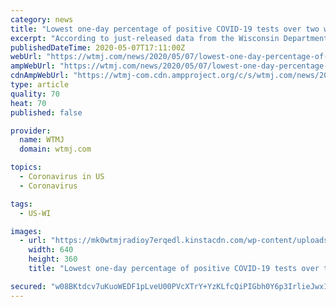 ```yaml
---
category: news
title: "Lowest one-day percentage of positive COVID-19 tests over two weeks in Wisconsin"
excerpt: "According to just-released data from the Wisconsin Department of Health Services, just six percent of test results statewide have come back positive. It also is the fourth consecutive day that the positive test percentage has been smaller than previous days."
publishedDateTime: 2020-05-07T17:11:00Z
webUrl: "https://wtmj.com/news/2020/05/07/lowest-one-day-percentage-of-positive-covid-19-tests-over-two-weeks-in-wisconsin/"
ampWebUrl: "https://wtmj.com/news/2020/05/07/lowest-one-day-percentage-of-positive-covid-19-tests-over-two-weeks-in-wisconsin/amp/"
cdnAmpWebUrl: "https://wtmj-com.cdn.ampproject.org/c/s/wtmj.com/news/2020/05/07/lowest-one-day-percentage-of-positive-covid-19-tests-over-two-weeks-in-wisconsin/amp/"
type: article
quality: 70
heat: 70
published: false

provider:
  name: WTMJ
  domain: wtmj.com

topics:
  - Coronavirus in US
  - Coronavirus

tags:
  - US-WI

images:
  - url: "https://mk0wtmjradioy7erqedl.kinstacdn.com/wp-content/uploads/2020/03/Coronavirus-1-2.jpg"
    width: 640
    height: 360
    title: "Lowest one-day percentage of positive COVID-19 tests over two weeks in Wisconsin"

secured: "w08BKtdcv7uKuoWEDF1pLveU00PVcXTrY+YzKLfcQiPIGbh0Y6p3IrlieJwx1h+4wHTymCLiPIAiMgFojNAtIJmbi4g8DVBVhr10fbPFn8IkorIzbbVh5LEYghKGcFLb/+xu2bft19mK+Yo8kINVt/+V96CNyBgAEJMpYN/r18uMJc+4w4ByxUNy8Vzs4uiyQm4QLUoPsEuIVmwkmmRrqx2c8SDka29D/ahAseE1FiJrA3Y/x9xz3TNFpYeoE5oI8gnwEEKvDgTzZvHiBadcRSuwQTMe5PLRRaU/Qgw68M33tJKGp0gO7hCeGfj7tWTZ;ULk2twDj/ZoJJuqxc7M8CA=="
---
```


